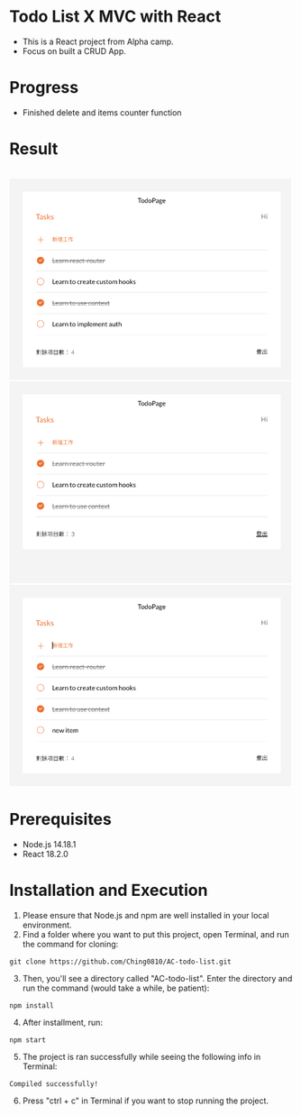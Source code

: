 # Todo List X MVC with React
- This is a React project from Alpha camp.
- Focus on built a CRUD App.

# Progress
- Finished delete and items counter function

# Result
<br/>
<img width="500" alt="todo-list" src='./src/assets/screenshot/Screenshot 2023-11-07 at 19.48.36.png'>
<br/>
<img width="500" alt="todo-list" src='./src/assets/screenshot/Screenshot 2023-11-07 at 19.48.44.png'>
<br/>
<img width="500" alt="todo-list" src='./src/assets/screenshot/Screenshot 2023-11-07 at 19.48.55.png'>



# Prerequisites
* Node.js 14.18.1
* React 18.2.0


# Installation and Execution
1. Please ensure that Node.js and npm are well installed in your local environment.
2. Find a folder where you want to put this project, open Terminal, and run the command for cloning:
```
git clone https://github.com/Ching0810/AC-todo-list.git
```
3. Then, you'll see a directory called "AC-todo-list". Enter the directory and run the command (would take a while, be patient):
```
npm install
```
4. After installment, run:
```
npm start
```
5. The project is ran successfully while seeing the following info in Terminal:
```
Compiled successfully!
```
6. Press "ctrl + c" in Terminal if you want to stop running the project.
